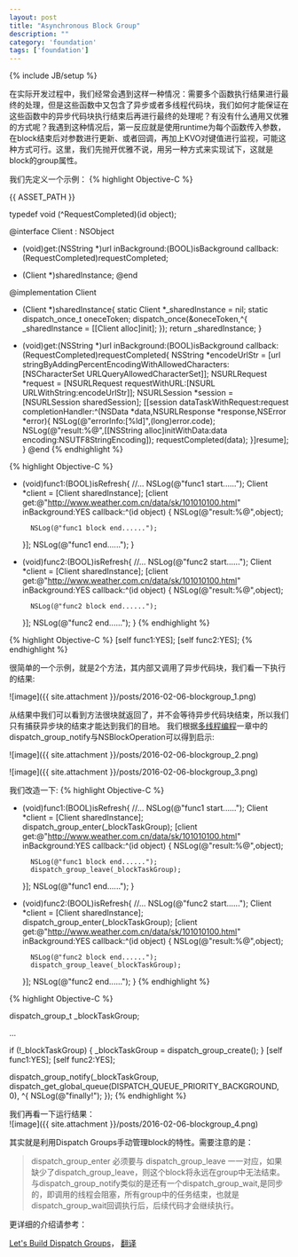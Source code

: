 ```yaml
---
layout: post
title: "Asynchronous Block Group"
description: ""
category: 'foundation'
tags: ['foundation']
---
```

{% include JB/setup %}


在实际开发过程中，我们经常会遇到这样一种情况：需要多个函数执行结果进行最终的处理，但是这些函数中又包含了异步或者多线程代码块，我们如何才能保证在这些函数中的异步代码块执行结束后再进行最终的处理呢？有没有什么通用又优雅的方式呢？我遇到这种情况后，第一反应就是使用runtime为每个函数传入参数，在block结束后对参数进行更新、或者回调，再加上KVO对键值进行监视，可能这种方式可行。这里，我们先抛开优雅不说，用另一种方式来实现试下，这就是block的group属性。

<!--more-->

我们先定义一个示例：
{% highlight Objective-C %}

{{ ASSET_PATH }}

typedef void (^RequestCompleted)(id object);

@interface Client : NSObject
- (void)get:(NSString *)url inBackground:(BOOL)isBackground callback:(RequestCompleted)requestCompleted;
+ (Client *)sharedInstance;
@end

@implementation Client
+ (Client *)sharedInstance{
    static Client *_sharedInstance = nil;
    static dispatch_once_t oneceToken;
    dispatch_once(&oneceToken,^{
        _sharedInstance = [[Client alloc]init];
    });
    return _sharedInstance;
}

- (void)get:(NSString *)url inBackground:(BOOL)isBackground callback:(RequestCompleted)requestCompleted{
    NSString *encodeUrlStr = [url stringByAddingPercentEncodingWithAllowedCharacters:[NSCharacterSet URLQueryAllowedCharacterSet]];
    NSURLRequest *request = [NSURLRequest requestWithURL:[NSURL URLWithString:encodeUrlStr]];
    NSURLSession *session = [NSURLSession sharedSession];
    [[session dataTaskWithRequest:request completionHandler:^(NSData *data,NSURLResponse *response,NSError *error){
        NSLog(@"errorInfo:[%ld]",(long)error.code);
        NSLog(@"result:%@",[[NSString  alloc]initWithData:data encoding:NSUTF8StringEncoding]);
        requestCompleted(data);
    }]resume];
}
@end
{% endhighlight %}

{% highlight Objective-C %}
- (void)func1:(BOOL)isRefresh{
    //...
    NSLog(@"func1 start......");
    Client *client = [Client sharedInstance];
    [client get:@"http://www.weather.com.cn/data/sk/101010100.html" inBackground:YES callback:^(id object) {
        NSLog(@"result:%@",object);

        NSLog(@"func1 block end......");
    }];
    NSLog(@"func1 end......");
}

- (void)func2:(BOOL)isRefresh{
    //...
    NSLog(@"func2 start......");
    Client *client = [Client sharedInstance];
    [client get:@"http://www.weather.com.cn/data/sk/101010100.html" inBackground:YES callback:^(id object) {
        NSLog(@"result:%@",object);

        NSLog(@"func2 block end......");
    }];
    NSLog(@"func2 end......");
}
{% endhighlight %}

{% highlight Objective-C %}
[self func1:YES];
[self func2:YES];
{% endhighlight %}

很简单的一个示例，就是2个方法，其内部又调用了异步代码块，我们看一下执行的结果:  

![image]({{ site.attachment }}/posts/2016-02-06-blockgroup_1.png)

从结果中我们可以看到方法很块就返回了，并不会等待异步代码块结束，所以我们只有捕获异步块的结束才能达到我们的目地。
我们根据[多线程编程](http://grayluo.github.io/WeiFocusIo/foundation/2015/12/10/thread)一章中的dispatch_group_notify与NSBlockOperation可以得到启示:  

![image]({{ site.attachment }}/posts/2016-02-06-blockgroup_2.png)  

![image]({{ site.attachment }}/posts/2016-02-06-blockgroup_3.png)  

我们改造一下:
{% highlight Objective-C %}
- (void)func1:(BOOL)isRefresh{
    //...
    NSLog(@"func1 start......");
    Client *client = [Client sharedInstance];
    dispatch_group_enter(_blockTaskGroup);
    [client get:@"http://www.weather.com.cn/data/sk/101010100.html" inBackground:YES callback:^(id object) {
        NSLog(@"result:%@",object);

        NSLog(@"func1 block end......");
        dispatch_group_leave(_blockTaskGroup);
    }];
    NSLog(@"func1 end......");
}

- (void)func2:(BOOL)isRefresh{
    //...
    NSLog(@"func2 start......");
    Client *client = [Client sharedInstance];
    dispatch_group_enter(_blockTaskGroup);
    [client get:@"http://www.weather.com.cn/data/sk/101010100.html" inBackground:YES callback:^(id object) {
        NSLog(@"result:%@",object);

        NSLog(@"func2 block end......");
        dispatch_group_leave(_blockTaskGroup);
    }];
    NSLog(@"func2 end......");
}
{% endhighlight %}

{% highlight Objective-C %}

dispatch_group_t _blockTaskGroup;

...


if (!_blockTaskGroup) {
    _blockTaskGroup = dispatch_group_create();
}
[self func1:YES];
[self func2:YES];


dispatch_group_notify(_blockTaskGroup, dispatch_get_global_queue(DISPATCH_QUEUE_PRIORITY_BACKGROUND, 0), ^{
    NSLog(@"finally!");
});
{% endhighlight %}

我们再看一下运行结果：  
![image]({{ site.attachment }}/posts/2016-02-06-blockgroup_4.png)    

其实就是利用Dispatch Groups手动管理block的特性。需要注意的是：

>  dispatch_group_enter 必须要与 dispatch_group_leave 一一对应，如果缺少了dispatch_group_leave，则这个block将永远在group中无法结束。与dispatch_group_notify类似的是还有一个dispatch_group_wait,是同步的，即调用的线程会阻塞，所有group中的任务结束，也就是dispatch_group_wait回调执行后，后续代码才会继续执行。


更详细的介绍请参考： 

[Let's Build Dispatch Groups](https://mikeash.com/pyblog/friday-qa-2013-08-16-lets-build-dispatch-groups.html)，
[翻译](http://www.cocoachina.com/programmer/20130830/6901.html)








